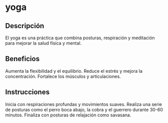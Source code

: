 # yoga

## Descripción
El yoga es una práctica que combina posturas, respiración y meditación para mejorar la salud física y mental.

## Beneficios
Aumenta la flexibilidad y el equilibrio.
Reduce el estrés y mejora la concentración.
Fortalece los músculos y articulaciones.

## Instrucciones
Inicia con respiraciones profundas y movimientos suaves.
Realiza una serie de posturas como el perro boca abajo, la cobra y el guerrero durante 30-60 minutos.
Finaliza con posturas de relajación como savasana.
